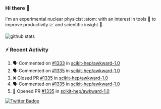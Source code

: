### Hi there 👋 

I'm an experimental nuclear physicist :atom: with an interest in tools :wrench: to improve productivity :chart_with_upwards_trend: and scientific insight :telescope:.

![github stats](https://github-readme-stats.vercel.app/api?username=agoose77&show_icons=true&hide_rank=true&hide_title=true&bg_color=30,e76445,904e95&text_color=efe3ec&icon_color=efe3ec)
<!--
**agoose77/agoose77** is a ✨ _special_ ✨ repository because its `README.md` (this file) appears on your GitHub profile.

Here are some ideas to get you started:

- 🔭 I’m currently working on ...
- 🌱 I’m currently learning ...
- 👯 I’m looking to collaborate on ...
- 🤔 I’m looking for help with ...
- 💬 Ask me about ...
- 📫 How to reach me: ...
- 😄 Pronouns: ...
- ⚡ Fun fact: ...
-->

### :zap: Recent Activity
<!--START_SECTION:activity-->
1. 🗣 Commented on [#1333](https://github.com/scikit-hep/awkward-1.0/issues/1333) in [scikit-hep/awkward-1.0](https://github.com/scikit-hep/awkward-1.0)
2. 🗣 Commented on [#1335](https://github.com/scikit-hep/awkward-1.0/issues/1335) in [scikit-hep/awkward-1.0](https://github.com/scikit-hep/awkward-1.0)
3. ❌ Closed PR [#1335](https://github.com/scikit-hep/awkward-1.0/pull/1335) in [scikit-hep/awkward-1.0](https://github.com/scikit-hep/awkward-1.0)
4. 🗣 Commented on [#1335](https://github.com/scikit-hep/awkward-1.0/issues/1335) in [scikit-hep/awkward-1.0](https://github.com/scikit-hep/awkward-1.0)
5. 💪 Opened PR [#1335](https://github.com/scikit-hep/awkward-1.0/pull/1335) in [scikit-hep/awkward-1.0](https://github.com/scikit-hep/awkward-1.0)
<!--END_SECTION:activity-->


[![Twitter Badge](https://img.shields.io/twitter/follow/agoose77?style=flat-square&logo=Twitter&logoColor=white&color=cornflowerblue)](https://twitter.com/agoose77)
